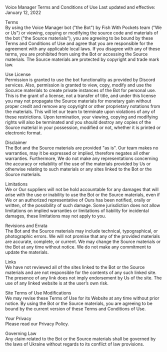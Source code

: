 Voice Manager Terms and Conditions of Use
Last updated and effective: January 12, 2022

Terms  
By using the Voice Manager bot ("the Bot") by Fish With Pockets team ("We or Us") or viewing, copying or modifying the source code and materials of the bot ("the Source materials"), you are agreeing to be bound by these Terms and Conditions of Use and agree that you are responsible for the agreement with any applicable local laws. If you disagree with any of these terms, you are prohibited from using the Bot or accessing the Source materials. The Source materials are protected by copyright and trade mark law.

Use License  
Permission is granted to use the bot functionality as provided by Discord services. Also, permission is granted to view, copy, modify and use the Socurce materials to create private instances of the Bot for personal use. This is the grant of a license, not a transfer of title, and under this license you may not propagate the Source materials for monetary gain without proper credit and remove any copyright or other proprietary notations from the materials. This will let our team to terminate upon violations of any of these restrictions. Upon termination, your viewing, copying and modifying rights will also be terminated and you should destroy any copies of the Source material in your possession, modified or not, whether it is printed or electronic format.

Disclaimer  
The Bot and the Source materials are provided "as is". Our team makes no warranties, may it be expressed or implied, therefore negates all other warranties. Furthermore, We do not make any representations concerning the accuracy or reliability of the use of the materials provided by Us or otherwise relating to such materials or any sites linked to the Bot or the Source materials.

Limitations  
We or Our suppliers will not be hold accountable for any damages that will arise with the use or inability to use the Bot or the Source materials, even if We or an authorized representative of Ours has been notified, orally or written, of the possibility of such damage. Some jurisdiction does not allow limitations on implied warranties or limitations of liability for incidental damages, these limitations may not apply to you.

Revisions and Errata  
The Bot and the Source materials may include technical, typographical, or photographic errors. We will not promise that any of the provided materials are accurate, complete, or current. We may change the Source materials or the Bot at any time without notice. We do not make any commitment to update the materials.

Links  
We have not reviewed all of the sites linked to the Bot or the Source materials and are not responsible for the contents of any such linked site. The presence of any link does not imply endorsement by Us of the site. The use of any linked website is at the user’s own risk.

Site Terms of Use Modifications  
We may revise these Terms of Use for its Website at any time without prior notice. By using the Bot or the Source materials, you are agreeing to be bound by the current version of these Terms and Conditions of Use.

Your Privacy  
Please read our Privacy Policy.

Governing Law  
Any claim related to the Bot or the Source materials shall be governed by the laws of Ukraine without regards to its conflict of law provisions.
